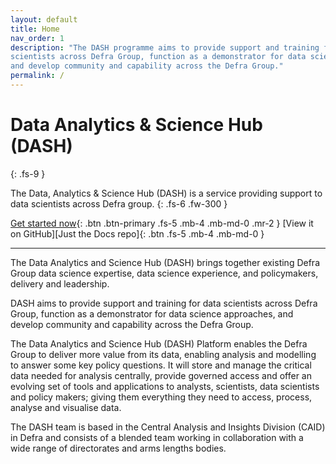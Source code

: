 ```yaml
---
layout: default
title: Home
nav_order: 1
description: "The DASH programme aims to provide support and training for data 
scientists across Defra Group, function as a demonstrator for data science approaches, 
and develop community and capability across the Defra Group."
permalink: /
---
```


# Data Analytics & Science Hub (DASH)
{: .fs-9 }

The Data, Analytics & Science Hub (DASH) is a service providing support to data 
scientists across Defra group.
{: .fs-6 .fw-300 }

[Get started now](#getting-started){: .btn .btn-primary .fs-5 .mb-4 .mb-md-0 .mr-2 }
[View it on GitHub][Just the Docs repo]{: .btn .fs-5 .mb-4 .mb-md-0 }

---

The Data Analytics and Science Hub (DASH) brings together existing 
Defra Group data science expertise, data science experience, and policymakers, 
delivery and leadership.

DASH aims to provide support and training for data scientists across Defra Group, 
function as a demonstrator for data science approaches, and develop community and 
capability across the Defra Group.

The Data Analytics and Science Hub (DASH) Platform enables the Defra Group to 
deliver more value from its data, enabling analysis and modelling to answer some 
key policy questions. It will store and manage the critical data needed for analysis 
centrally, provide governed access and offer an evolving set of tools and applications 
to analysts, scientists, data scientists and policy makers; giving them everything 
they need to access, process, analyse and visualise data.

The DASH team is based in the Central Analysis and Insights Division (CAID) in 
Defra and consists of a blended team working in collaboration with a wide range 
of directorates and arms lengths bodies. 